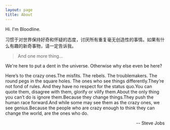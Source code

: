 ```yaml
---
layout: page
title: About
---
```



<p>Hi. I'm Bloodline.  </p> 

<p>习惯于对世界保持好奇和怀疑的态度，讨厌所有重复毫无创造性的事情。如果有什么有趣的新奇事物，请一定告诉我。</p>

<blockquote>
    And one more thing...
</blockquote>

<p>
We're here to put a dent in the universe. Otherwise why else even be here?
</p>

<p>
Here’s to the crazy ones.The misfits. The rebels. The troublemakers. The round pegs in the square holes. The ones who see things differently.They’re not fond of rules. And they have no respect for the status quo.You can quote them, disagree with them, glorify or vilify them.About the only thing you can’t do is ignore them.Because they change things.They push the human race forward.And while some may see them as the crazy ones, we see genius.Because the people who are crazy enough to think they can change the world, are the ones who do.
</p>

<p style="text-align:right;">
-- Steve Jobs
</p>

<p class="social-icons">
  <a href="https://github.com/lettleprince"><i class="fa fa-github fa-2x"></i></a>
  <!-- <a href="https://plus.google.com/107331746441808864691?rel=author"><i class="fa fa-plus fa-2x"></i></a> -->
  <a href="https://twitter.com/gold3fat"><i class="fa fa-twitter fa-2x"></i></a>
  <a href="http://stackoverflow.com/users/4172900/catoshi"><i class="fa fa-stack-overflow fa-2x"></i></a>
  <a href="https://www.facebook.com/ibloodline"><i class="fa fa-facebook fa-2x"></i></a>
  <!-- <a href="https://bitbucket.org/Tony_Han"><i class="fa fa-bitbucket fa-2x"></i></a> -->
  <!-- <a href="https://instagram.com/lettleprince/"><i class="fa fa-instagram fa-2x"></i></a> -->
</p>


